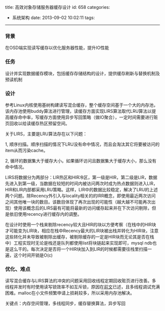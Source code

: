 title: 高效对象存储服务器缓存设计
id: 658
categories:
  - 系统架构
date: 2013-09-02 10:02:11
tags:
---

### 背景

在OSD端实现读写缓存以优化服务器性能，提升IO性能

### 任务

设计并实现数据缓存模块，包括缓存存储结构的设计，提供缓存刷新与替换机制及预读机制

### 设计

参考Linux内核使用基树构建读写混合缓存，整个缓存空间基于一个大的内存池，该内存池使用buddy算法进行管理，读缓存方面实现LIRS算法取代LRU算法以提高缓存命中率，写缓存方面使用异步写回策略（做IO聚合），一定时间需要进行赃页回收以给读缓存热区预留空间。

关于LIRS，主要是LRU算法存在以下问题：

1, 顺序扫描。顺序扫描的情况下LRU没有命中情况，而且会淘汰其它将要被访问的item从而污染cache。

2, 循环的数据集大于缓存大小。如果循环访问且数据集大于缓存大小，那么没有命中情况。

LIRS将数据分为两部分：LIR热区和HIR冷区，第一级是HIR，第二级是LIR，数据先进入到第一级，当数据在较短的时间内被访问两次时成为热点数据则进入LIR，HIR和LIR内部都采用LRU策略。这样，LIR中的数据比较稳定，解决了LRU的上述两个问题。除Recency外引入与locality相关的的IRR概念，即使用最近两次访问之间其他唯一块的数目。该数目体现了再次出现的可能性（越大越不可能再次出现）使用该概念后的LIRS最有可能将最新的访问缓存起来并在下次访问剔除，但是依旧使用recency进行缓存内的调整。

在设计时使用一个栈来剔除recency较大且HIR的块以方便考察（在栈中的HIR块才可能变为LIR块，相应在栈中Recency最大的LIR块被出栈并转化为HIR块，注意这些转化并未导致被剔除出缓存，被剔除缓存的一定是HIR块而无论其是否在栈中）工程实现时无论是栈还是队列都使用list将块链起来实现即可，mysql ndb也是这么干的。每次决定是否将一个HIR块加入到LIR的时候都需要往栈里扫描一遍，这个时间开销是O(c)

### 优化、难点

读写混合缓存与LIRS算法的冲突的问题采用回收线程定期回收赃页进行改善。多线程并发时有时使用读写锁效率不如互斥锁，原因在[前文](http://www.chaozh.com/why-sometimes-pthread-mutex-overhead-rwlock/ "为何线程互斥锁优于读写锁")已述，且多线程调试充满困难。malloc在小文件频繁申请上损耗较多，所以采用内存池解决。

关键点：内存空间管理，多线程同步，缓存替换算法，异步写回